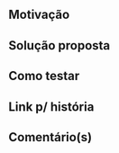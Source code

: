 ## Motivação
<!-- Qual é a motivação por trás desta mudança? -->

## Solução proposta
<!-- Quais mudanças esta PR propõe? -->

## Como testar
<!-- Descreva como testar as mudanças propostas. -->

## Link p/ história
<!-- Link para qualquer história ou issue relacionada (se aplicável). -->

## Comentário(s)
<!-- Comentários ou informações adicionais para os revisores. -->